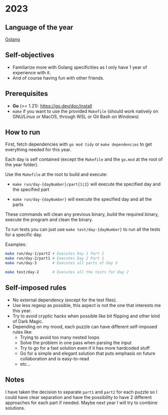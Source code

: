# 2023

## Language of the year
[Golang](https://go.dev/)

## Self-objectives

- Familiarize more with Golang specificities as I only have 1 year of experience with it.
- And of course having fun with other friends.

## Prerequisites

- **Go** (>= 1.21): https://go.dev/doc/install
- `make` if you want to use the provided `Makefile` (should work natively on GNU/Linux or MacOS, through WSL or Git Bash on Windows)

## How to run

First, fetch dependencies with `go mod tidy` or `make dependencies` to get everything needed for this year.

Each day is self contained (except the `Makefile` and the `go.mod` at the root of the year folder).

Use the `Makefile` at the root to build and execute:

- `make run/day-{dayNumber}/part{1|2}` will execute the specified day and the specified part

- `make run/day-{dayNumber}` will execute the specified day and all the parts

These commands will clean any previous binary, build the required binary, execute the program and clean the binary.

To run tests you can just use `make test/day-{dayNumber}` to run all the tests for a specific day.

Examples:

```sh
make run/day-1/part2 # Executes Day 1 Part 2
make run/day-2/part1 # Executes Day 2 Part 1
make run/day-3       # Executes all parts of Day 3

make test/day-2      # Executes all the tests for Day 2
```

## Self-imposed rules
- No external dependency (except for the test files).
- Use less regexp as possible, this aspect is not the one that interests me this year.
- Try to avoid cryptic hacks when possible like bit flipping and other kind of Dark Magic.
- Depending on my mood, each puzzle can have different self-imposed rules like:
  - Trying to avoid too many nested loops
  - Solve the problem in one pass when parsing the input
  - Try to go for a fast solution even if it has more hardcoded stuff
  - Go for a simple and elegant solution that puts emphasis on future collaboration and is easy-to-read
  - etc...

## Notes

I have taken the decision to separate `part1` and `part2` for each puzzle so I could have clear separation and have the possibility to have 2 different approaches for each part if needed. Maybe next year I will try to combine solutions.